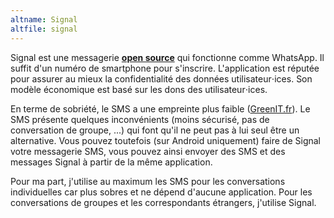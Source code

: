 ```yaml
---
altname: Signal
altfile: signal
---
```


Signal est une messagerie [**open source**](https://github.com/signalapp) qui fonctionne comme WhatsApp. Il suffit d'un numéro de smartphone pour s'inscrire. L'application est réputée pour assurer au mieux la confidentialité des données utilisateur⋅ices. Son modèle économique est basé sur les dons des utilisateur⋅ices.

En terme de sobriété, le SMS a une empreinte plus faible ([GreenIT.fr](https://www.greenit.fr/2010/02/24/un-sms-c-est-combien-de-co2/)). Le SMS présente quelques inconvénients (moins sécurisé, pas de conversation de groupe, ...) qui font qu'il ne peut pas à lui seul être un alternative. Vous pouvez toutefois (sur Android uniquement) faire de Signal votre messagerie SMS, vous pouvez ainsi envoyer des SMS et des messages Signal à partir de la même application.

Pour ma part, j'utilise au maximum les SMS pour les conversations individuelles car plus sobres et ne dépend d'aucune application. Pour les conversations de groupes et les correspondants étrangers, j'utilise Signal.
